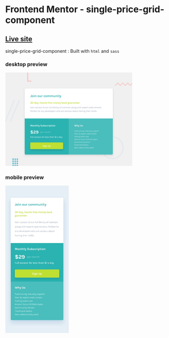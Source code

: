 # Frontend Mentor - single-price-grid-component

## [Live site](https://vin-single-price-grid-component.netlify.app/)

single-price-grid-component
: Built with `html` and `sass`

### desktop preview

<div style="width: 400px;">
  <img src="./design/desktop-preview.jpg" alt="single-price-grid-component">
</div>

### mobile preview

<div style="width: 200px;">
  <img src="./design/mobile-design.jpg" alt="single-price-grid-component">
</div>
